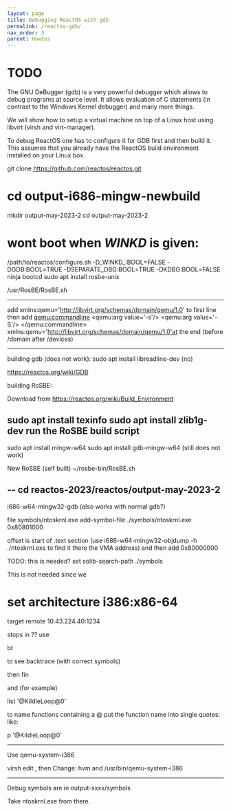 ```yaml
---
layout: page
title: Debugging ReactOS with gdb
permalink: /reactos-gdb/
nav_order: 3
parent: Howtos
---
```


# [](#header-1)TODO

The GNU DeBugger (gdb) is a very powerful debugger which allows
to debug programs at source level. It allows evaluation of C
statements (in contrast to the Windows Kernel debugger)  and
many more things.

We will show how to setup a virtual machine on top of a Linux
host using libvirt (virsh and virt-manager).

To debug ReactOS one has to configure it for GDB first and
then build it. This assumes that you already have the
ReactOS build environment installed on your Linux box.

git clone https://github.com/reactos/reactos.git

# cd output-i686-mingw-newbuild
mkdir output-may-2023-2
cd output-may-2023-2
# wont boot when _WINKD_ is given:
/path/to/reactos/configure.sh -D_WINKD_:BOOL=FALSE -DGDB:BOOL=TRUE -DSEPARATE_DBG:BOOL=TRUE -DKDBG:BOOL=FALSE
ninja bootcd
sudo apt install rosbe-unix

/usr/RosBE/RosBE.sh

---

add xmlns:qemu='http://libvirt.org/schemas/domain/qemu/1.0' to first line
then add
  <qemu:commandline>
    <qemu:arg value='-s'/>
    <qemu:arg value='-S'/>
  </qemu:commandline>
xmlns:qemu='http://libvirt.org/schemas/domain/qemu/1.0'at the end (before /domain after /devices)

---
building gdb (does not work):
sudo apt install libreadline-dev
	(no)

https://reactos.org/wiki/GDB

building RoSBE:

Download from https://reactos.org/wiki/Build_Environment

sudo apt install texinfo
sudo apt install zlib1g-dev
run the RoSBE build script
---
sudo apt install mingw-w64
sudo apt install gdb-mingw-w64
	(still does not work)

New RoSBE (self built)
~/rosbe-bin/RosBE.sh


--
cd reactos-2023/reactos/output-may-2023-2
---
i686-w64-mingw32-gdb
(also works with normal gdb?)

file symbols/ntoskrnl.exe
add-symbol-file ./symbols/ntoskrnl.exe 0x80801000

offset is start of .text section (use i686-w64-mingw32-objdump -h ./ntoskrnl.exe to find it there the VMA address) and then add 0x80000000

TODO: this is needed? 
set solib-search-path ./symbols

This is not needed since we 
# set architecture i386:x86-64
target remote 10.43.224.40:1234

stops in ?? use

bt

to see backtrace (with correct symbols)

then fin

and (for example)

list '@KiIdleLoop@0'

to name functions containing a @ put the function name into single
quotes: like:

p '@KiIdleLoop@0'

----
Use qemu-system-i386

virsh edit <domain>, then
Change:
<type arch='i686' machine='pc-i440fx-bionic'>hvm</type>
and
<emulator>/usr/bin/qemu-system-i386</emulator>

---

Debug symbols are in 
output-xxxx/symbols

Take ntoskrnl.exe from there.
